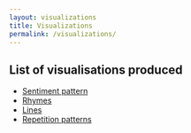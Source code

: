```yaml
---
layout: visualizations
title: Visualizations
permalink: /visualizations/
---
```


## List of visualisations produced

* <a href="{{ site.baseurl }}sentiment-pattern/">Sentiment pattern</a>
* <a href="{{ site.baseurl }}rhymes/">Rhymes</a>
* <a href="{{ site.baseurl }}lines/">Lines</a>
* <a href="{{ site.baseurl }}repetition-patterns/">Repetition patterns</a>


